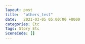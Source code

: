 ```yaml
---
layout: post
title:  "others_test"
date:   2021-03-05 05:00:00 +0000
categories: Etc
Tags: Story Etc
SceneCode: []
---
```


